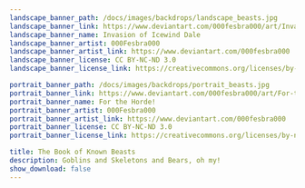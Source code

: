 ```yaml
---
landscape_banner_path: /docs/images/backdrops/landscape_beasts.jpg
landscape_banner_link: https://www.deviantart.com/000fesbra000/art/Invasion-of-Icewind-Dale-805560238
landscape_banner_name: Invasion of Icewind Dale
landscape_banner_artist: 000Fesbra000
landscape_banner_artist_link: https://www.deviantart.com/000fesbra000
landscape_banner_license: CC BY-NC-ND 3.0
landscape_banner_license_link: https://creativecommons.org/licenses/by-nc-nd/3.0/

portrait_banner_path: /docs/images/backdrops/portrait_beasts.jpg
portrait_banner_link: https://www.deviantart.com/000fesbra000/art/For-the-Horde-774418637
portrait_banner_name: For the Horde!
portrait_banner_artist: 000Fesbra000
portrait_banner_artist_link: https://www.deviantart.com/000fesbra000
portrait_banner_license: CC BY-NC-ND 3.0
portrait_banner_license_link: https://creativecommons.org/licenses/by-nc-nd/3.0/

title: The Book of Known Beasts
description: Goblins and Skeletons and Bears, oh my!
show_download: false
---
```

